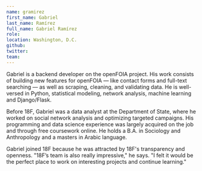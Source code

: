 ```yaml
---
name: gramirez
first_name: Gabriel
last_name: Ramírez
full_name: Gabriel Ramírez
role:
location: Washington, D.C.
github:
twitter:
team:
---
```


Gabriel is a backend developer on the openFOIA project. His work consists of building new features for openFOIA — like contact forms and full-text searching — as well as scraping, cleaning, and validating data. He is well-versed in Python, statistical modeling, network analysis, machine learning and Django/Flask.

Before 18F, Gabriel was a data analyst at the Department of State, where he worked on social network analysis and optimizing targeted campaigns. His programming and data science experience was largely acquired on the job and through free coursework online. He holds a B.A. in Sociology and Anthropology and a masters in Arabic language.

Gabriel joined 18F because he was attracted by 18F's transparency and openness. "18F’s team is also really impressive," he says. "I felt it would be the perfect place to work on interesting projects and continue learning."
